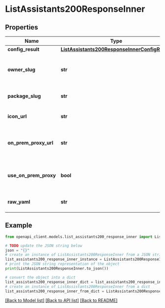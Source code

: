 # ListAssistants200ResponseInner

## Properties

| Name                  | Type                                                                                            | Description                                               | Notes      |
| --------------------- | ----------------------------------------------------------------------------------------------- | --------------------------------------------------------- | ---------- |
| **config_result**     | [**ListAssistants200ResponseInnerConfigResult**](ListAssistants200ResponseInnerConfigResult.md) |                                                           |
| **owner_slug**        | **str**                                                                                         | Slug of the user or organization that owns the agent  |
| **package_slug**      | **str**                                                                                         | Slug of the agent package                             |
| **icon_url**          | **str**                                                                                         | Pre-signed URL for the agent&#39;s icon               | [optional] |
| **on_prem_proxy_url** | **str**                                                                                         | URL of the on-premises proxy if the organization uses one | [optional] |
| **use_on_prem_proxy** | **bool**                                                                                        | Whether the organization uses an on-premises proxy        | [optional] |
| **raw_yaml**          | **str**                                                                                         | Raw YAML configuration of the agent                   | [optional] |

## Example

```python
from openapi_client.models.list_assistants200_response_inner import ListAssistants200ResponseInner

# TODO update the JSON string below
json = "{}"
# create an instance of ListAssistants200ResponseInner from a JSON string
list_assistants200_response_inner_instance = ListAssistants200ResponseInner.from_json(json)
# print the JSON string representation of the object
print(ListAssistants200ResponseInner.to_json())

# convert the object into a dict
list_assistants200_response_inner_dict = list_assistants200_response_inner_instance.to_dict()
# create an instance of ListAssistants200ResponseInner from a dict
list_assistants200_response_inner_from_dict = ListAssistants200ResponseInner.from_dict(list_assistants200_response_inner_dict)
```

[[Back to Model list]](../README.md#documentation-for-models) [[Back to API list]](../README.md#documentation-for-api-endpoints) [[Back to README]](../README.md)
